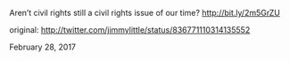 Aren’t civil rights still a civil rights issue of our time? http://bit.ly/2m5GrZU 

original: http://twitter.com/jimmylittle/status/836771110314135552 

February 28, 2017